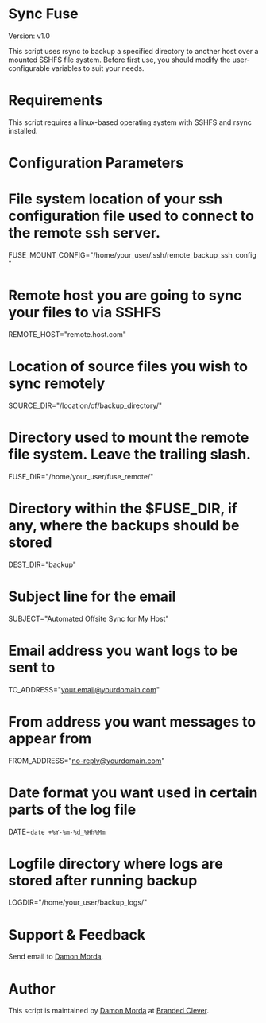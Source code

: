 Sync Fuse
=========

Version: v1.0	

This script uses rsync to backup a specified directory to another host over a mounted SSHFS file system. Before first use, you should modify the user-configurable variables to suit your needs.

Requirements
============

This script requires a linux-based operating system with SSHFS and rsync installed.

Configuration Parameters
========================

 # File system location of your ssh configuration file used to connect to the remote ssh server.
 FUSE_MOUNT_CONFIG="/home/your_user/.ssh/remote_backup_ssh_config"
 
 # Remote host you are going to sync your files to via SSHFS
 REMOTE_HOST="remote.host.com"
 
 # Location of source files you wish to sync remotely
 SOURCE_DIR="/location/of/backup_directory/"
 
 # Directory used to mount the remote file system. Leave the trailing slash.
 FUSE_DIR="/home/your_user/fuse_remote/"
 
 # Directory within the $FUSE_DIR, if any, where the backups should be stored
 DEST_DIR="backup"
 
 # Subject line for the email
 SUBJECT="Automated Offsite Sync for My Host"
 
 # Email address you want logs to be sent to
 TO_ADDRESS="your.email@yourdomain.com"
 
 # From address you want messages to appear from
 FROM_ADDRESS="no-reply@yourdomain.com"
 
 # Date format you want used in certain parts of the log file
 DATE=`date +%Y-%m-%d_%Hh%Mm`
 
 # Logfile directory where logs are stored after running backup
 LOGDIR="/home/your_user/backup_logs/"

Support & Feedback
==================

Send email to [Damon Morda](mailto:damon.morda@brandedclever.com).

Author
======

This script is maintained by [Damon Morda](mailto:damon.morda@brandedclever.com) at [Branded Clever](http://www.brandedclever.com/).
